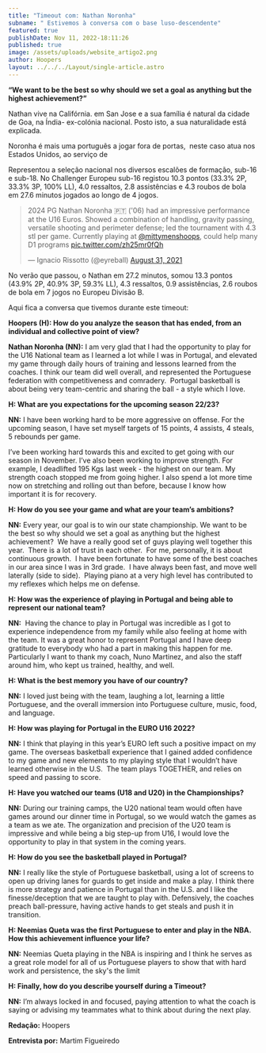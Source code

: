 ```yaml
---
title: "Timeout com: Nathan Noronha"
subname: " Estivemos à conversa com o base luso-descendente"
featured: true
publishDate: Nov 11, 2022-18:11:26
published: true
image: /assets/uploads/website_artigo2.png
author: Hoopers
layout: ../../../Layout/single-article.astro
---
```

<!--StartFragment-->

**“We want to be the best so why should we set a goal as anything but the highest achievement?”**



Nathan vive na Califórnia. em San Jose e a sua família é natural da cidade de Goa, na Índia- ex-colónia nacional. Posto isto, a sua naturalidade está explicada. 



Noronha é mais uma português a jogar fora de portas,  neste caso atua nos Estados Unidos, ao serviço de 



Representou a seleção nacional nos diversos escalões de formação, sub-16 e sub-18. No Challenger Europeu sub-16 registou 10.3 pontos (33.3% 2P, 33.3% 3P, 100% LL), 4.0 ressaltos, 2.8 assistências e 4.3 roubos de bola em 27.6 minutos jogados ao longo de 4 jogos. 

<!--StartFragment-->

<blockquote class="twitter-tweet"><p lang="en" dir="ltr">2024 PG Nathan Noronha 🇵🇹 (&#39;06) had an impressive performance at the U16 Euros. Showed a combination of handling, gravity passing, versatile shooting and perimeter defense; led the tournament with 4.3 stl per game. Currently playing at <a href="https://twitter.com/mittymenshoops?ref_src=twsrc%5Etfw">@mittymenshoops</a>, could help many D1 programs <a href="https://t.co/zh25mr0fQh">pic.twitter.com/zh25mr0fQh</a></p>&mdash; Ignacio Rissotto (@eyreball) <a href="https://twitter.com/eyreball/status/1432694913641037829?ref_src=twsrc%5Etfw">August 31, 2021</a></blockquote> <script async src="https://platform.twitter.com/widgets.js" charset="utf-8"></script>

<!--EndFragment-->

No verão que passou, o Nathan em 27.2 minutos, somou 13.3 pontos (43.9% 2P, 40.9% 3P, 59.3% LL), 4.3 ressaltos, 0.9 assistências, 2.6 roubos de bola em 7 jogos no Europeu Divisão B.



Aqui fica a conversa que tivemos durante este timeout:



**Hoopers (H): How do you analyze the season that has ended, from an individual and collective point of view?**

**Nathan Noronha (NN):** I am very glad that I had the opportunity to play for the U16 National team as I learned a lot while I was in Portugal, and elevated my game through daily hours of training and lessons learned from the coaches. I think our team did well overall, and represented the Portuguese federation with competitiveness and comradery.  Portugal basketball is about being very team-centric and sharing the ball - a style which I love.



**H: What are you expectations for the upcoming season 22/23?**

**NN:** I have been working hard to be more aggressive on offense. For the upcoming season, I have set myself targets of 15 points, 4 assists, 4 steals, 5 rebounds per game.

I’ve been working hard towards this and excited to get going with our season in November. I’ve also been working to improve strength. For example, I deadlifted 195 Kgs last week - the highest on our team. My strength coach stopped me from going higher. I also spend a lot more time now on stretching and rolling out than before, because I know how important it is for recovery.



**H: How do you see your game and what are your team’s ambitions?**

**NN:** Every year, our goal is to win our state championship. We want to be the best so why should we set a goal as anything but the highest achievement?  We have a really good set of guys playing well together this year.  There is a lot of trust in each other.  For me, personally, it is about continuous growth.  I have been fortunate to have some of the best coaches in our area since I was in 3rd grade.  I have always been fast, and move well laterally (side to side).  Playing piano at a very high level has contributed to my reflexes which helps me on defense.



**H: How was the experience of playing in Portugal and being able to represent our national team?**

**NN:**  Having the chance to play in Portugal was incredible as I got to experience independence from my family while also feeling at home with the team. It was a great honor to represent Portugal and I have deep gratitude to everybody who had a part in making this happen for me. Particularly I want to thank my coach, Nuno Martinez, and also the staff around him, who kept us trained, healthy, and well.



**H: What is the best memory you have of our country?**

**NN:** I loved just being with the team, laughing a lot, learning a little Portuguese, and the overall immersion into Portuguese culture, music, food, and language.



**H: How was playing for Portugal in the EURO U16 2022?**

**NN:** I think that playing in this year’s EURO left such a positive impact on my game. The overseas basketball experience that I gained added confidence to my game and new elements to my playing style that I wouldn’t have learned otherwise in the U.S.  The team plays TOGETHER, and relies on speed and passing to score.



**H: Have you watched our teams (U18 and U20) in the Championships?** 

**NN:** During our training camps, the U20 national team would often have games around our dinner time in Portugal, so we would watch the games as a team as we ate. The organization and precision of the U20 team is impressive and while being a big step-up from U16, I would love the opportunity to play in that system in the coming years. 



**H: How do you see the basketball played in Portugal?** 

**NN:** I really like the style of Portuguese basketball, using a lot of screens to open up driving lanes for guards to get inside and make a play. I think there is more strategy and patience in Portugal than in the U.S. and I like the finesse/deception that we are taught to play with. Defensively, the coaches preach ball-pressure, having active hands to get steals and push it in transition.



**H: Neemias Queta was the first Portuguese to enter and play in the NBA. How this achievement influence your life?**

**NN:** Neemias Queta playing in the NBA is inspiring and I think he serves as a great role model for all of us Portuguese players to show that with hard work and persistence, the sky's the limit



**H: Finally, how do you describe yourself during a Timeout?**

**NN:** I’m always locked in and focused, paying attention to what the coach is saying or advising my teammates what to think about during the next play.



**Redação:** Hoopers

**Entrevista por:** Martim Figueiredo 



<!--EndFragment-->